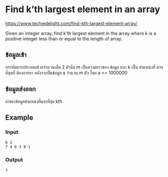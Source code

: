 # Find k’th largest element in an array
https://www.techiedelight.com/find-kth-largest-element-array/

Given an integer array, find k’th largest element in the array where k is a positive integer less than or equal to the length of array.

## ข้อมูลเข้า
บรรทัดแรกประกอบด้วยจำนวนเต็ม 2 ตัวคือ m เป็นความยาวของ ข้อมูล และ k เป็น ตำแหน่งที่ มากที่สุดที่ ต้องการหา 
หลังจากป็นข้อมูล a จำนวน m ตัว  โดย  a <= 1000000
  
## ข้อมูลส่งออก
ค่าของข้อมูลตำแหน่งที่มากที่สุด kth
## Example
### Input
~~~
6 2
7 4 6 3 9 1
~~~
### Output
~~~
7
~~~
